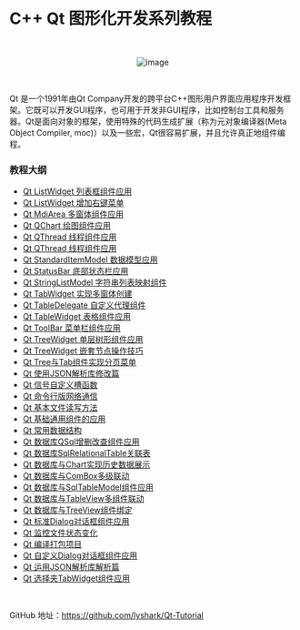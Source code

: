 # C++ Qt 图形化开发系列教程

<br>

<div align=center>

![image](https://user-images.githubusercontent.com/52789403/191666071-96e7c743-768a-4eb8-bf71-2f4c08baa2c0.png)

</div>

<br>

Qt 是一个1991年由Qt Company开发的跨平台C++图形用户界面应用程序开发框架。它既可以开发GUI程序，也可用于开发非GUI程序，比如控制台工具和服务器。Qt是面向对象的框架，使用特殊的代码生成扩展（称为元对象编译器(Meta Object Compiler, moc)）以及一些宏，Qt很容易扩展，并且允许真正地组件编程。

### 教程大纲

 - [Qt ListWidget 列表框组件应用](/Tutorial/ListWidget列表框组件应用.md)
 - [Qt ListWidget 增加右键菜单](/Tutorial/ListWidget增加右键菜单.md)
 - [Qt MdiArea 多窗体组件应用](/Tutorial/MdiArea多窗体组件应用.md)
 - [Qt QChart 绘图组件应用](/Tutorial/QChart绘图组件应用.md)
 - [Qt QThread 线程组件应用](/Tutorial/QThread线程组件应用.md)
 - [Qt QThread 线程组件应用](/Tutorial/QThread线程组件应用.md)
 - [Qt StandardItemModel 数据模型应用](/Tutorial/StandardItemModel数据模型应用.md)
 - [Qt StatusBar 底部状态栏应用](/Tutorial/StatusBar底部状态栏应用.md)
 - [Qt StringListModel 字符串列表映射组件](/Tutorial/StringListModel字符串列表映射组件.md)
 - [Qt TabWidget 实现多窗体创建](/Tutorial/TabWidget实现多窗体创建.md)
 - [Qt TableDelegate 自定义代理组件](/Tutorial/TableDelegate自定义代理组件.md)
 - [Qt TableWidget 表格组件应用](/Tutorial/TableWidget表格组件应用.md)
 - [Qt ToolBar 菜单栏组件应用](/Tutorial/ToolBar菜单栏组件应用.md)
 - [Qt TreeWidget 单层树形组件应用](/Tutorial/TreeWidget单层树形组件应用.md)
 - [Qt TreeWidget 嵌套节点操作技巧](/Tutorial/TreeWidget嵌套节点操作技巧.md)
 - [Qt Tree与Tab组件实现分页菜单](/Tutorial/Tree与Tab组件实现分页菜单.md)
 - [Qt 使用JSON解析库修改篇](/Tutorial/使用JSON解析库修改篇.md)
 - [Qt 信号自定义槽函数](/Tutorial/信号自定义槽函数.md)
 - [Qt 命令行版网络通信](/Tutorial/命令行版网络通信.md)
 - [Qt 基本文件读写方法](/Tutorial/基本文件读写方法.md)
 - [Qt 基础通用组件的应用](/Tutorial/基础通用组件的应用.md)
 - [Qt 常用数据结构](/Tutorial/常用数据结构.md)
 - [Qt 数据库QSql增删改查组件应用](/Tutorial/数据库QSql增删改查组件应用.md)
 - [Qt 数据库SqlRelationalTable关联表](/Tutorial/数据库SqlRelationalTable关联表.md)
 - [Qt 数据库与Chart实现历史数据展示](/Tutorial/数据库与Chart实现历史数据展示.md)
 - [Qt 数据库与ComBox多级联动](/Tutorial/数据库与ComBox多级联动.md)
 - [Qt 数据库与SqlTableModel组件应用](/Tutorial/数据库与SqlTableModel组件应用.md)
 - [Qt 数据库与TableView多组件联动](/Tutorial/数据库与TableView多组件联动.md)
 - [Qt 数据库与TreeView组件绑定](/Tutorial/数据库与TreeView组件绑定.md)
 - [Qt 标准Dialog对话框组件应用](/Tutorial/标准Dialog对话框组件应用.md)
 - [Qt 监控文件状态变化](/Tutorial/监控文件状态变化.md)
 - [Qt 编译打包项目](/Tutorial/编译打包项目.md)
 - [Qt 自定义Dialog对话框组件应用](/Tutorial/自定义Dialog对话框组件应用.md)
 - [Qt 运用JSON解析库解析篇](/Tutorial/运用JSON解析库解析篇.md)
 - [Qt 选择夹TabWidget组件应用](/Tutorial/选择夹TabWidget组件应用.md)

<br>

GitHub 地址：https://github.com/lyshark/Qt-Tutorial
